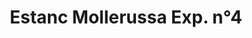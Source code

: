 ---
title: "Estanc Mollerussa Exp. n°4"
url: /mollerussa/estanc-mollerussa-exp-ndeg4/
shop: tabaco
---